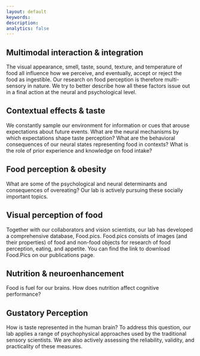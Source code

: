 ```yaml
---
layout: default
keywords:
description:  
analytics: false 
---
```


## <i class="fa fa-folder-open-o fa-2x" aria-hidden="true" style="center"></i>  Multimodal interaction & integration
The visual appearance, smell, taste, sound, texture, and temperature of food all influence how we perceive, and eventually, accept or reject the food as ingestible. Our research on food perception is therefore multi-sensory in nature. We try to better describe how all these factors issue out in a final action at the neural and psychological level.

## <i class="fa fa-folder-open-o fa-2x" aria-hidden="true" style="center"></i>  Contextual effects & taste
We constantly sample our environment for information or cues that arouse expectations about future events. What are the neural mechanisms by which expectations shape taste perception? What are the behavioral consequences of our neural states representing food in contexts? What is the role of prior experience and knowledge on food intake?

## <i class="fa fa-folder-open-o fa-2x" aria-hidden="true" style="center"></i>  Food perception & obesity
What are some of the psychological and neural determinants and consequences of overeating? Our lab is actively pursuing these socially important topics.

## <i class="fa fa-folder-open-o fa-2x" aria-hidden="true" style="center"></i>  Visual perception of food
Together with our collaborators and vision scientists, our lab has developed a comprehensive database, Food.pics. Food.pics consists of images (and their properties) of food and non-food objects for research of food perception, eating, and appetite. You can find the link to download Food.Pics on our publications page.

## <i class="fa fa-folder-open-o fa-2x" aria-hidden="true" style="center"></i> Nutrition & neuroenhancement
Food is fuel for our brains. How does nutrition affect cognitive performance?

## <i class="fa fa-folder-open-o fa-2x" aria-hidden="true" style="center"></i> Gustatory Perception
How is taste represented in the human brain? To address this question, our lab applies a range of psychophysical approaches used by the traditional sensory scientists. We are also actively assessing the reliability, validity, and practicality of these measures.
